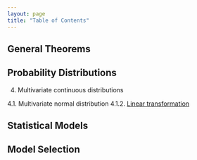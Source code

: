 ```yaml
---
layout: page
title: "Table of Contents"
---
```



## General Theorems


## Probability Distributions

4. Multivariate continuous distributions

4.1. Multivariate normal distribution
4.1.2. [Linear transformation](Proofs/mvn-ltt.md)


## Statistical Models


## Model Selection